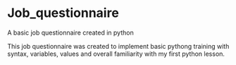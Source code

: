 # Job_questionnaire
A basic job questionnaire created in python

This job questionnaire was created to implement basic pythong training with syntax, variables, values and overall familiarity with my first python lesson.
